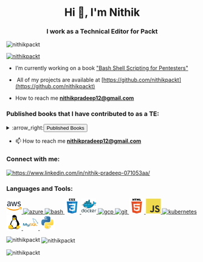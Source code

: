 <h1 align="center">Hi 👋, I'm Nithik</h1>
<h3 align="center">I work as a Technical Editor for Packt</h3>

<p align="left"> <img src="https://komarev.com/ghpvc/?username=nithikpackt&label=Profile%20views&color=0e75b6&style=flat" alt="nithikpackt" /> </p>

<p align="left"> <a href="https://github.com/ryo-ma/github-profile-trophy"><img src="https://github-profile-trophy.vercel.app/?username=nithikpackt" 1  alt="nithikpackt" /></a> </p>

-  I’m currently working on a book  ["Bash Shell Scripting for Pentesters"](https://github.com/PacktPublishing/Bash-Shell-Scripting-for-Pentesters/tree/main)

- ‍ All of my projects are available at [https://github.com/nithikpackt](https://github.com/nithikpackt)

-  How to reach me **nithikpradeep12@gmail.com**

<h3 align="left">Published books that I have contributed to as a TE:</h3>
<details>
  <summary>:arrow_right:<button>Published Books</button></summary>
  <table border="1">
    <thead>
      <tr>
        <th>Title</th>
        <th>ISBN</th>
      </tr>
    </thead>
    <tbody>
      <tr>
        <table>
  <thead>
    <tr>
      <th>Title</th>
      <th>ISBN</th>
    </tr>
  </thead>
  <tbody>
    <tr>
      <td>Building a DevOps Culture</td>
      <td>180024825</td>
    </tr>
    <tr>
      <td>Azure Architecture Explained</td>
      <td>18376348</td>
    </tr>
    <tr>
      <td>Mastering Tornado</td>
      <td>18032465</td>
    </tr>
    <tr>
      <td>Demystifying Ansible Automation</td>
      <td>18032449</td>
    </tr>
    <tr>
      <td>Mobile App Reverse Engineering</td>
      <td>18010733</td>
    </tr>
    <tr>
      <td>Mastering Elastic Kubernetes Service on AWS</td>
      <td>18032312</td>
    </tr>
    <tr>
      <td>The Linux DevOps Handbook</td>
      <td>18032456</td>
    </tr>
    <tr>
      <td>Cryptography Algorithms</td>
      <td>17896171</td>
    </tr>
    <tr>
      <td>The Art of Social Engineering</td>
      <td>18046136</td>
    </tr>
    <tr>
      <td>NGINX HTTP Server</td>
      <td>18354698</td>
    </tr>
    <tr>
      <td>PowerShell for Penetration Testing</td>
      <td>18350824</td>
    </tr>
    <tr>
      <td>Demystifying Cryptography with OpenSSl 2.0</td>
      <td>18006600</td>
    </tr>
    <tr>
      <td>The Self-Taught Cloud Computing Engineer</td>
      <td>18010733</td>
    </tr>
    <tr>
      <td>Microsoft Azure Fundamentals Certification Guide</td>
      <td>18061237</td>
    </tr>
    <tr>
      <td>Linux Device Driver Development</td>
      <td>18032400</td>
    </tr>
    <tr>
      <td>Industrial Cybersecurity</td>
      <td>18002020</td>
    </tr>
    <tr>
      <td>Secure Continuous Delivery on Google Cloud</td>
      <td>180012921</td>
    </tr>
    <tr>
      <td>Policy Design in the Age of Digital Adoption</td>
      <td>18011171</td>
    </tr>
    <tr>
      <td>Obsessing with Greatness</td>
      <td>18032480</td>
    </tr>
    <tr>
      <td>Security Monitoring and Detection</td>
      <td>163763211</td>
    </tr>
    <tr>
      <td>Becoming CCNA Certified</td>
      <td>18046131</td>
    </tr>
    <tr>
      <td>Attacking and Exploiting Modern Web Applications</td>
      <td>18016162</td>
    </tr>
    <tr>
      <td>Diving into Secure Access Service Edge</td>
      <td>18002421</td>
    </tr>
    <tr>
      <td>Microsoft 365 Identity and Services Exam Guide MS-100</td>
      <td>18389871</td>
    </tr>
    <tr>
      <td>Containers for Developers Handbook</td>
      <td>18061279</td>
    </tr>
    <tr>
      <td>Mastering Linux Administration</td>
      <td>17899642</td>
    </tr>
    <tr>
      <td>Network Programming and Automation Essentials</td>
      <td>18032320</td>
    </tr>
    <tr>
      <td>Certified Information Security Manager Exam Prep Guide</td>
      <td>18010741</td>
    </tr>
    <tr>
      <td>The DevOps Career Handbook</td>
      <td>18032300</td>
    </tr>
    <tr>
      <td>Professional Cloud Architect Google Cloud Certification Guide</td>
      <td>18010122</td>
    </tr>
    <tr>
      <td>The Vulnerability Researcher's Handbook</td>
      <td>18032386</td>
    </tr>
    <tr>
      <td>Linux Service Mesh</td>
      <td>18038110</td>
    </tr>
    <tr>
      <td>Linux Kernel Programming for Networking Professionals</td>
      <td>18002023</td>
    </tr>
    <tr>
      <td>The Complete Guide to DevSecOps in Depth</td>
      <td>18354680</td>
    </tr>
    <tr>
      <td>Architectural Patterns</td>
      <td>18032455</td>
    </tr>
    <tr>
      <td>Tectonics for Developing Scalable Systems</td>
      <td>18005660</td>
    </tr>
    <tr>
      <td>Infosec Strategies and Best Practices</td>
      <td>18018168</td>
    </tr>
    <tr>
      <td>Google Cloud Platform Development</td>
      <td>18376300</td>
    </tr>
    <tr>
      <td>Penetration Testing for Ethical Hackers</td>
      <td>18302120</td>
    </tr>
    <tr>
      <td>Hybrid Cloud Security</td>
      <td>18032336</td>
    </tr>
    <tr>
      <td>Windows Server Administration</td>
      <td>18045181</td>
    </tr>
    <tr>
      <td>Burp Suite Cookbook</td>
      <td>18200610</td>
    </tr>
    <tr>
      <td>Pentest+ All-in-One</td>
      <td>18376331</td>
    </tr>
    <tr>
      <td>Infrastructure Monitoring Cookbook</td>
      <td>18002022</td>
    </tr>
    <tr>
      <td>Rancher Deep Dive</td>
      <td>18032480</td>
    </tr>
    <tr>
      <td>Digital Forensics and Incident Response</td>
      <td>18032386</td>
    </tr>
    <tr>
      <td>Mastering Kubernetes</td>
      <td>18376300</td>
    </tr>
    <tr>
      <td>Backup & Recovery</td>
      <td>18032368</td>
    </tr>
    <tr>
      <td>Mastering Windows Security and Hardening</td>
      <td>18032360</td>
    </tr>
    <tr>
      <td>Building a Cybersecurity Business</td>
      <td>18364670</td>
    </tr>
    <tr>
      <td>Windows Server Administration Design from Scratch</td>
      <td>18010162</td>
    </tr>
    <tr>
      <td>Datadog Cloud Monitoring Quick Start Guide</td>
      <td>18000657</td>
    </tr>
    <tr>
      <td>Mastering Malware Analysis</td>
      <td>18032402</td>
    </tr>
    <tr>
      <td>AWS Certified Cloud Practitioner Exam Guide</td>
      <td>18010750</td>
    </tr>
    <tr>
      <td>Practical Hardware Hacking</td>
      <td>17806201</td>
    </tr>
    <tr>
      <td>Modern DevOps Practices</td>
      <td>18006623</td>
    </tr>
    <tr>
      <td>Practical Memory Forensics</td>
      <td>18010703</td>
    </tr>
    <tr>
      <td>Accelerate DevOps with Terraform</td>
      <td>18031813</td>
    </tr>
    <tr>
      <td>FPGA Programming</td>
      <td>17868054</td>
    </tr>
    <tr>
      <td>Network Automation with Ansible</td>
      <td>18376378</td>
    </tr>
    <tr>
      <td>CompTIA Security+ CASP+ CAS-004 Certification Guide</td>
      <td>18018167</td>
    </tr>
    <tr>
      <td>Terraform for Complete Cloud Automation</td>
      <td>18046196</td>
    </tr>
    <tr>
      <td>AUTOSAR Fundamentals</td>
      <td>18051208</td>
    </tr>
    <tr>
      <td>Azure Security Center</td>
      <td>18045179</td>
    </tr>
    <tr>
      <td>Data Science for Malware Analysis</td>
      <td>18045186</td>
    </tr>
    <tr>
      <td>Hands-On Python for DevOps</td>
      <td>18300011</td>
    </tr>
    <tr>
      <td>Jenkins Administrator's Guide</td>
      <td>18388243</td>
    </tr>
    <tr>
      <td>Implementing Observability for Success</td>
      <td>18002021</td>
    </tr>
    <tr>
      <td>Exam Ref AZ-304 Microsoft Azure Architect Design Certification Guide</td>
      <td>18000680</td>
    </tr>
    <tr>
      <td>Bootstrapping Service Mesh Implementations with Istio</td>
      <td>18032466</td>
    </tr>
    <tr>
      <td>The Ins and Outs of Azure VMware Solution</td>
      <td>18018143</td>
    </tr>
    <tr>
      <td>Certified Ethical Hacker (CEH) v11 Official Certified Guide</td>
      <td>18018130</td>
    </tr>
    <tr>
      <td>Code for Beginners</td>
      <td>18376316</td>
    </tr>
    <tr>
      </tr>
      </tbody>
  </table>
</details>



- 📫 How to reach me **nithikpradeep12@gmail.com**

<h3 align="left">Connect with me:</h3>
<p align="left">
<a href="https://linkedin.com/in/https://www.linkedin.com/in/nithik-pradeep-071053aa/" target="blank"><img align="center" src="https://raw.githubusercontent.com/rahuldkjain/github-profile-readme-generator/master/src/images/icons/Social/linked-in-alt.svg" alt="https://www.linkedin.com/in/nithik-pradeep-071053aa/" height="30" width="40" /></a>
</p>

<h3 align="left">Languages and Tools:</h3>
<p align="left"> <a href="https://aws.amazon.com" target="_blank" rel="noreferrer"> <img src="https://raw.githubusercontent.com/devicons/devicon/master/icons/amazonwebservices/amazonwebservices-original-wordmark.svg" alt="aws" width="40" height="40"/> </a> <a href="https://azure.microsoft.com/en-in/" target="_blank" rel="noreferrer"> <img src="https://www.vectorlogo.zone/logos/microsoft_azure/microsoft_azure-icon.svg" alt="azure" width="40" height="40"/> </a> <a href="https://www.gnu.org/software/bash/" target="_blank" rel="noreferrer"> <img src="https://www.vectorlogo.zone/logos/gnu_bash/gnu_bash-icon.svg" alt="bash" width="40" height="40"/> </a> <a href="https://www.w3schools.com/css/" target="_blank" rel="noreferrer"> <img src="https://raw.githubusercontent.com/devicons/devicon/master/icons/css3/css3-original-wordmark.svg" alt="css3" width="40" height="40"/> </a> <a href="https://www.docker.com/" target="_blank" rel="noreferrer"> <img src="https://raw.githubusercontent.com/devicons/devicon/master/icons/docker/docker-original-wordmark.svg" alt="docker" width="40" height="40"/> </a> <a href="https://cloud.google.com" target="_blank" rel="noreferrer"> <img src="https://www.vectorlogo.zone/logos/google_cloud/google_cloud-icon.svg" alt="gcp" width="40" height="40"/> </a> <a href="https://git-scm.com/" target="_blank" rel="noreferrer"> <img src="https://www.vectorlogo.zone/logos/git-scm/git-scm-icon.svg" alt="git" width="40" height="40"/> </a> <a href="https://www.w3.org/html/" target="_blank" rel="noreferrer"> <img src="https://raw.githubusercontent.com/devicons/devicon/master/icons/html5/html5-original-wordmark.svg" alt="html5" width="40" height="40"/> </a> <a href="https://developer.mozilla.org/en-US/docs/Web/JavaScript" target="_blank" rel="noreferrer"> <img src="https://raw.githubusercontent.com/devicons/devicon/master/icons/javascript/javascript-original.svg" alt="javascript" width="40" height="40"/> </a> <a href="https://kubernetes.io" target="_blank" rel="noreferrer"> <img src="https://www.vectorlogo.zone/logos/kubernetes/kubernetes-icon.svg" alt="kubernetes" width="40" height="40"/> </a> <a href="https://www.linux.org/" target="_blank" rel="noreferrer"> <img src="https://raw.githubusercontent.com/devicons/devicon/master/icons/linux/linux-original.svg" alt="linux" width="40" height="40"/> </a> <a href="https://www.mysql.com/" target="_blank" rel="noreferrer"> <img src="https://raw.githubusercontent.com/devicons/devicon/master/icons/mysql/mysql-original-wordmark.svg" alt="mysql" width="40" height="40"/> </a> <a href="https://www.python.org" target="_blank" rel="noreferrer"> <img src="https://raw.githubusercontent.com/devicons/devicon/master/icons/python/python-original.svg" alt="python" width="40" height="40"/> </a> </p>

<p><img align="left" src="https://github-readme-stats.vercel.app/api/top-langs?username=nithikpackt&show_icons=true&locale=en&layout=compact" alt="nithikpackt" /></p>

<p>&nbsp;<img align="center" src="https://github-readme-stats.vercel.app/api?username=nithikpackt&show_icons=true&locale=en" alt="nithikpackt" /></p>

<p><img align="center" src="https://github-readme-streak-stats.herokuapp.com/?user=nithikpackt&" alt="nithikpackt" /></p>
